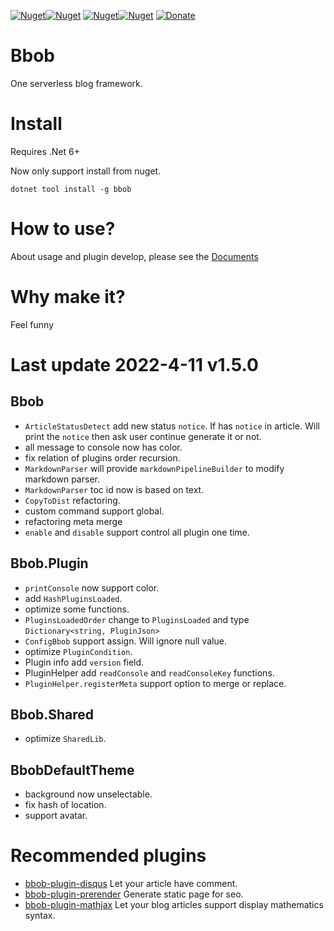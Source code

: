 [![Nuget](https://img.shields.io/nuget/v/bbob?label=Bbob&style=flat-square)](https://www.nuget.org/packages/Bbob/)[![Nuget](https://img.shields.io/nuget/dt/bbob?style=flat-square)](https://www.nuget.org/packages/Bbob/)  [![Nuget](https://img.shields.io/nuget/v/bbob.plugin?label=Bbob.Plugin&style=flat-square)](https://www.nuget.org/packages/Bbob.Plugin/)[![Nuget](https://img.shields.io/nuget/dt/bbob.plugin?style=flat-square)](https://www.nuget.org/packages/Bbob/)  [![Donate](https://img.shields.io/badge/Donate-PayPal-green.svg)](https://paypal.me/JinkerLeong?country.x=MY&locale.x=en_US)

# Bbob 
One serverless blog framework.

# Install
Requires .Net 6+

Now only support install from nuget.
```
dotnet tool install -g bbob
```

# How to use?
About usage and plugin develop, please see the [Documents](https://reknij.github.io/Bbob.Doc/)

# Why make it?
Feel funny

# Last update 2022-4-11 v1.5.0
## Bbob
- `ArticleStatusDetect` add new status `notice`. If has `notice` in article. Will print the `notice` then ask user continue generate it or not.
- all message to console now has color.
- fix relation of plugins order recursion.
- `MarkdownParser` will provide `markdownPipelineBuilder` to modify markdown parser.
- `MarkdownParser` toc id now is based on text.
- `CopyToDist` refactoring.
- custom command support global.
- refactoring meta merge
- `enable` and `disable` support control all plugin one time.

## Bbob.Plugin
- `printConsole` now support color.
- add `HashPluginsLoaded`.
- optimize some functions.
- `PluginsLoadedOrder` change to `PluginsLoaded` and type `Dictionary<string, PluginJson>`
- `ConfigBbob` support assign. Will ignore null value.
- optimize `PluginCondition`.
- Plugin info add `version` field.
- PluginHelper add `readConsole` and `readConsoleKey` functions.
- `PluginHelper.registerMeta` support option to merge or replace.

## Bbob.Shared
- optimize `SharedLib`.

## BbobDefaultTheme
- background now unselectable.
- fix hash of location.
- support avatar.

# Recommended plugins
- [bbob-plugin-disqus](https://github.com/Reknij/bbob-plugin-disqus) Let your article have comment.
- [bbob-plugin-prerender](https://github.com/Reknij/bbob-plugin-prerender) Generate static page for seo.
- [bbob-plugin-mathjax](https://github.com/Reknij/bbob-plugin-mathjax) Let your blog articles support display mathematics syntax.

